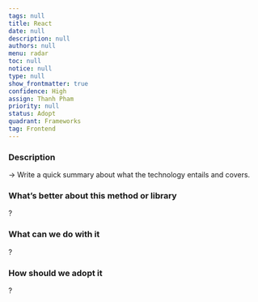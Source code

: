 ```yaml
---
tags: null
title: React
date: null
description: null
authors: null
menu: radar
toc: null
notice: null
type: null
show_frontmatter: true
confidence: High
assign: Thanh Pham
priority: null
status: Adopt
quadrant: Frameworks
tag: Frontend
---
```


<!-- table_of_contents 6a2b54bd-b5ac-481e-a530-4cfb1f9a4cfc -->

### Description

→ Write a quick summary about what the technology entails and covers.

### What’s better about this method or library

?

### What can we do with it

?

### How should we adopt it

?

<!-- child_database c827d6d7-6748-4eaa-abae-336c1624fd2a -->
